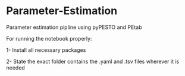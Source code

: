 # Parameter-Estimation
Parameter estimation pipline using pyPESTO and PEtab 

For running the notebook properly:

1- Install all necessary packages

2- State the exact folder contains the .yaml and .tsv files wherever it is needed
